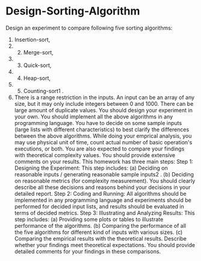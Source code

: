 # Design-Sorting-Algorithm
Design an experiment to compare following five sorting algorithms: 
1. Insertion-sort, 
2. 2. Merge-sort, 
3. 3. Quick-sort, 
4. 4. Heap-sort, 
5. 5. Counting-sort1 .
6.  There is a range restriction in the inputs. An input can be an array of any size, but it may only include integers between 0 and 1000. There can be large amount of duplicate values. You should design your experiment in your own. You should implement all the above algorithms in  any programming language. You have to decide on some sample inputs (large lists with different  characteristics) to best clarify the differences between the above algorithms. While doing your  emprical analysis, you may use physical unit of time, count actual number of basic operation's  executions, or both. You are also expected to compare your findings with theoretical complexity  values. You should provide extensive comments on your results. This homework has three main steps: Step 1: Designing the Experiment: This step includes: (a) Deciding on reasonable inputs / generating reasonable sample inputs2 . (b) Deciding on reasonable metrics (for complexity measurement). You should clearly describe all these decisions and reasons behind your decisions in your detailed report. Step 2: Coding and Running: All algorithms should be implemented in any programming language  and experiments should be performed for decided input lists, and results should be evaluated in terms  of decided metrics.  Step 3: Illustrating and Analyzing Results: This step includes: (a) Providing some plots or tables to illustrate performance of the algorithms. (b) Comparing the performance of all the five algorithms for different kind of inputs with various sizes. (c) Comparing the empirical results with the theoretical results. Describe whether your findings meet  theoretical expectations. You should provide detailed comments for your findings in these comparisons.
